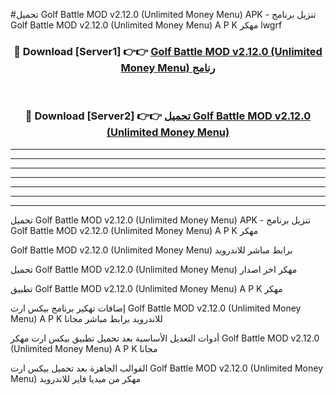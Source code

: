 #تحميل Golf Battle MOD v2.12.0 (Unlimited Money Menu)  APK - تنزيل برنامج Golf Battle MOD v2.12.0 (Unlimited Money Menu)  A P K مهكر lwgrf 



<div align="center">
<h3>🔴 Download [Server1] 👉👉 <a href="https://apkdownload10.web.app/?title=Golf Battle MOD v2.12.0 (Unlimited Money Menu) ">Golf Battle MOD v2.12.0 (Unlimited Money Menu)  رنامج</a></h3><br>

<h3>🔴 Download [Server2] 👉👉 <a href="https://apkdownload10.web.app/?title=Golf Battle MOD v2.12.0 (Unlimited Money Menu) ">تحميل Golf Battle MOD v2.12.0 (Unlimited Money Menu)  </a></h3>
</div>


----------------------------------------------------------

----------------------------------------------------------

----------------------------------------------------------

----------------------------------------------------------

----------------------------------------------------------

----------------------------------------------------------

----------------------------------------------------------

تحميل Golf Battle MOD v2.12.0 (Unlimited Money Menu)  APK - تنزيل برنامج Golf Battle MOD v2.12.0 (Unlimited Money Menu)  A P K مهكر

Golf Battle MOD v2.12.0 (Unlimited Money Menu)  برابط مباشر للاندرويد

تحميل Golf Battle MOD v2.12.0 (Unlimited Money Menu)  مهكر اخر اصدار

تطبيق Golf Battle MOD v2.12.0 (Unlimited Money Menu)  A P K مهكر

إضافات تهكير برنامج بيكس ارت Golf Battle MOD v2.12.0 (Unlimited Money Menu)  A P K للاندرويد برابط مباشر مجانا

أدوات التعديل الأساسية بعد تحميل تطبيق بيكس ارت مهكر Golf Battle MOD v2.12.0 (Unlimited Money Menu)  A P K مجانا

القوالب الجاهزة بعد تحميل بيكس ارت Golf Battle MOD v2.12.0 (Unlimited Money Menu)  مهكر من ميديا فاير للاندرويد


